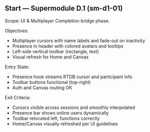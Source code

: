 ## Start — Supermodule D.1 (sm-d1-01)

Scope: UI & Multiplayer Completion bridge phase.

Objectives:
- Multiplayer cursors with name labels and fade-out on inactivity
- Presence in header with colored avatars and tooltips
- Left-side vertical toolbar (rectangle, text)
- Visual refresh for Home and Canvas

Entry State:
- Presence hook streams RTDB cursor and participant info
- Toolbar buttons functional (top-right)
- Auth and Canvas routing OK

Exit Criteria:
- Cursors visible across sessions and smoothly interpolated
- Presence bar shows online users dynamically
- Toolbar relocated left, functions correctly
- Home/Canvas visually refreshed per UI guidelines

